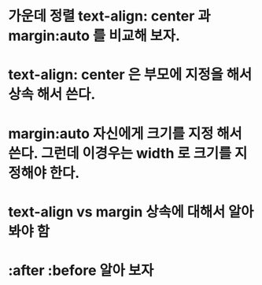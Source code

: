# 가운데 정렬 text-align: center 과  margin:auto 를 비교해 보자.
# text-align: center 은 부모에 지정을 해서 상속 해서 쓴다.
# margin:auto 자신에게 크기를 지정 해서 쓴다. 그런데 이경우는 width 로 크기를 지정해야 한다.
# text-align vs margin 상속에 대해서 알아 봐야 함

# :after :before 알아 보자
